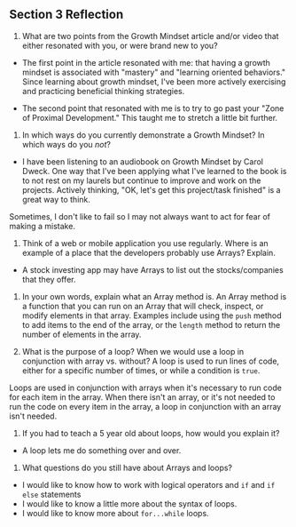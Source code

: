 ## Section 3 Reflection

1. What are two points from the Growth Mindset article and/or video that either resonated with you, or were brand new to you?
- The first point in the article resonated with me: that having a growth mindset is associated with "mastery" and "learning oriented behaviors."  Since learning about growth mindset, I've been more actively exercising and practicing beneficial thinking strategies.

- The second point that resonated with me is to try to go past your "Zone of Proximal Development."  This taught me to stretch a little bit further.

1. In which ways do you currently demonstrate a Growth Mindset? In which ways do you _not_?
- I have been listening to an audiobook on Growth Mindset by Carol Dweck.  One way that I've been applying what I've learned to the book is to not rest on my laurels but continue to improve and work on the projects.  Actively thinking, "OK, let's get this project/task finished" is a great way to think.

Sometimes, I don't like to fail so I may not always want to act for fear of making a mistake.

1. Think of a web or mobile application you use regularly. Where is an example of a place that the developers probably use Arrays? Explain.
- A stock investing app may have Arrays to list out the stocks/companies that they offer.

1. In your own words, explain what an Array method is.
An Array method is a function that you can run on an Array that will check, inspect, or modify elements in that array.  Examples include using the `push` method to add items to the end of the array, or the `length` method to return the number of elements in the array.

1. What is the purpose of a loop? When we would use a loop in conjunction with array vs. without?
A loop is used to run lines of code, either for a specific number of times, or while a condition is `true`.  

Loops are used in conjunction with arrays when it's necessary to run code for each item in the array.  When there isn't an array, or it's not needed to run the code on every item in the array, a loop in conjunction with an array isn't needed.

1. If you had to teach a 5 year old about loops, how would you explain it?
- A loop lets me do something over and over.  

1. What questions do you still have about Arrays and loops?
- I would like to know how to work with logical operators and `if` and `if else` statements
- I would like to know a little more about the syntax of loops.
- I would like to know more about `for...while` loops.
